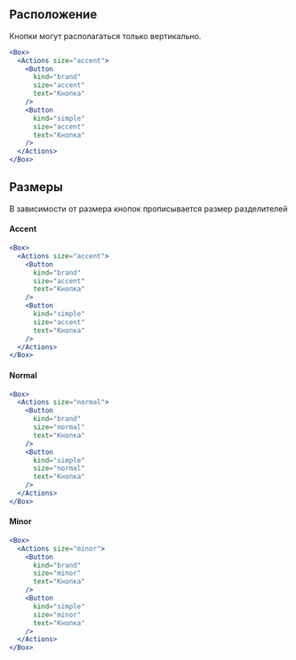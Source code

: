 ## Расположение
Кнопки могут располагаться только вертикально.

```jsx
<Box>
  <Actions size="accent">
    <Button
      kind="brand"
      size="accent"
      text="Кнопка"
    />
    <Button
      kind="simple"
      size="accent"
      text="Кнопка"
    />
  </Actions>
</Box>
```


## Размеры
В зависимости от размера кнопок прописывается размер разделителей

#### Accent
```jsx
<Box>
  <Actions size="accent">
    <Button
      kind="brand"
      size="accent"
      text="Кнопка"
    />
    <Button
      kind="simple"
      size="accent"
      text="Кнопка"
    />
  </Actions>
</Box>
```

#### Normal
```jsx
<Box>
  <Actions size="normal">
    <Button
      kind="brand"
      size="normal"
      text="Кнопка"
    />
    <Button
      kind="simple"
      size="normal"
      text="Кнопка"
    />
  </Actions>
</Box>
```

#### Minor
```jsx
<Box>
  <Actions size="minor">
    <Button
      kind="brand"
      size="minor"
      text="Кнопка"
    />
    <Button
      kind="simple"
      size="minor"
      text="Кнопка"
    />
  </Actions>
</Box>
```
